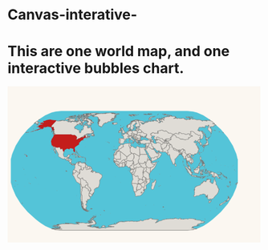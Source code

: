 # Canvas-interative-

# This are one world map, and one interactive bubbles chart.


![In a single picture](https://github.com/collleenwang/Canvas-interative-/blob/master/Screen%20Shot%201.png)
